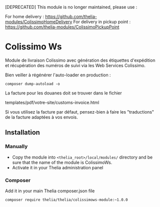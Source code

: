 [DEPRECATED] This module is no longer maintained, please use :

For home delivery : https://github.com/thelia-modules/ColissimoHomeDelivery
For delivery in pickup point : https://github.com/thelia-modules/ColissimoPickupPoint

# Colissimo Ws

Module de livraison Colissimo avec génération des étiquettes d'expédition
et récupération des numéros de suivi via les Web Services Colissimo.

Bien veiller à régénérer l'auto-loader en production :

`composer dump-autoload -o `

La facture pour les douanes doit se trouver dans le fichier

templates/pdf/votre-site/customs-invoice.html

Si vous utilisez la facture par défaut, pensez-bien à faire les "traductions" de la facture adaptées 
à vos envois.

## Installation

### Manually

* Copy the module into ```<thelia_root>/local/modules/``` directory and be sure that the name of the module is ColissimoWs.
* Activate it in your Thelia administration panel

### Composer

Add it in your main Thelia composer.json file

```
composer require thelia/thelia/colissimows-module:~1.0.0
```
